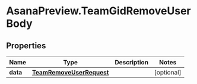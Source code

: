 # AsanaPreview.TeamGidRemoveUserBody

## Properties
Name | Type | Description | Notes
------------ | ------------- | ------------- | -------------
**data** | [**TeamRemoveUserRequest**](TeamRemoveUserRequest.md) |  | [optional] 
